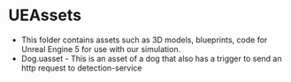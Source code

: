 # UEAssets

- This folder contains assets such as 3D models, blueprints, code for Unreal Engine 5 for use with our simulation. 
- Dog.uasset
        - This is an asset of a dog that also has a trigger to send an http request to detection-service 
